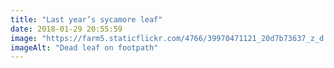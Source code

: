 ```yaml
---
title: "Last year’s sycamore leaf"
date: 2018-01-29 20:55:59
image: "https://farm5.staticflickr.com/4766/39970471121_20d7b73637_z_d.jpg"
imageAlt: "Dead leaf on footpath"
---
```

